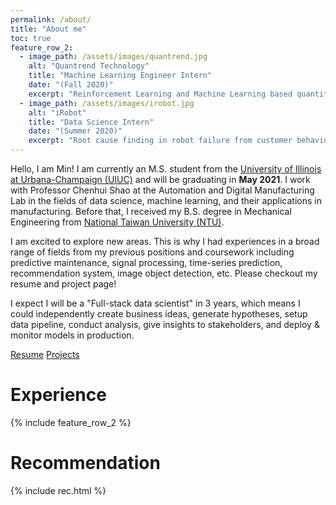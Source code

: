 ```yaml
---
permalink: /about/
title: "About me"
toc: true
feature_row_2:
  - image_path: /assets/images/quantrend.jpg
    alt: "Quantrend Technology"
    title: "Machine Learning Engineer Intern"
    date: "(Fall 2020)"
    excerpt: "Reinforcement Learning and Machine Learning based quantitative trading."
  - image_path: /assets/images/irobot.jpg
    alt: "iRobot"
    title: "Data Science Intern"
    date: "(Summer 2020)"
    excerpt: "Root cause finding in robot failure from customer behavior and give insights in product improvement."
---
```

<!-- Hello, I am Min! I was a Data Science Intern at [iRobot](https://www.irobot.com/about-irobot/careers/data-science-and-machine-learning) where I conducted the analysis and built a scoring model for customer behavior with enterprise-level IoT data. I was also a Machine Learning Engineer Intern at [Quantrend Technology](https://quantrend.ai/) where I developed machine-learning based quantitative trading strategies and built a modular Reinforcement Learning codebase. -->

Hello, I am Min! I am currently an M.S. student from the [University of Illinois at Urbana-Champaign (UIUC)](https://illinois.edu/) and will be graduating in **May 2021**. I work with Professor Chenhui Shao at the Automation and Digital Manufacturing Lab in the fields of data science, machine learning, and their applications in manufacturing. Before that, I received my B.S. degree in Mechanical Engineering from [National Taiwan University (NTU)](https://www.ntu.edu.tw/).

<!-- Some people may wonder why I switched from mechanical engineering to data science. In fact, it was the engineering background helps me to discover my interests in data science. As an engineer, we need to make sure things work well with theory and experimental data. With models and hypothesis testing, aren't we doing the same as a data scientist? -->

I am excited to explore new areas. This is why I had experiences in a broad range of fields from my previous positions and coursework including predictive maintenance, signal processing, time-series prediction, recommendation system, image object detection, etc. Please checkout my resume and project page!

I expect I will be a "Full-stack data scientist" in 3 years, which means I could independently create business ideas, generate hypotheses, setup data pipeline, conduct analysis, give insights to stakeholders, and deploy & monitor models in production.

<a href="/assets/images/min_resume.pdf" class="btn btn--warning btn--large">Resume</a>
<a href="/projects/" class="btn btn--warning btn--large">Projects</a>

# Experience
{% include feature_row_2 %}

# Recommendation
{% include rec.html %}

